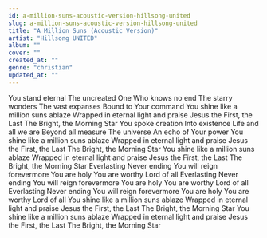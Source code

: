 ```yaml
---
id: a-million-suns-acoustic-version-hillsong-united
slug: a-million-suns-acoustic-version-hillsong-united
title: "A Million Suns (Acoustic Version)"
artist: "Hillsong UNITED"
album: ""
cover: ""
created_at: ""
genre: "christian"
updated_at: ""
---
```


You stand eternal
The uncreated One
Who knows no end
The starry wonders
The vast expanses
Bound to Your command
You shine like a million suns ablaze
Wrapped in eternal light and praise
Jesus the First, the Last
The Bright, the Morning Star
You spoke creation
Into existence
Life and all we are
Beyond all measure
The universe
An echo of Your power
You shine like a million suns ablaze
Wrapped in eternal light and praise
Jesus the First, the Last
The Bright, the Morning Star
You shine like a million suns ablaze
Wrapped in eternal light and praise
Jesus the First, the Last
The Bright, the Morning Star
Everlasting
Never ending
You will reign forevermore
You are holy
You are worthy
Lord of all
Everlasting
Never ending
You will reign forevermore
You are holy
You are worthy
Lord of all
Everlasting
Never ending
You will reign forevermore
You are holy
You are worthy
Lord of all
You shine like a million suns ablaze
Wrapped in eternal light and praise
Jesus the First, the Last
The Bright, the Morning Star
You shine like a million suns ablaze
Wrapped in eternal light and praise
Jesus the First, the Last
The Bright, the Morning Star